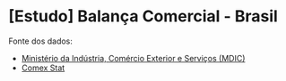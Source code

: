 # [Estudo] Balança Comercial - Brasil

Fonte dos dados:

- [Ministério da Indústria, Comércio Exterior e Serviços (MDIC)](http://www.mdic.gov.br/index.php/comercio-exterior/estatisticas-de-comercio-exterior/base-de-dados-do-comercio-exterior-brasileiro-arquivos-para-download)
- [Comex Stat](http://comexstat.mdic.gov.br/pt/home)
